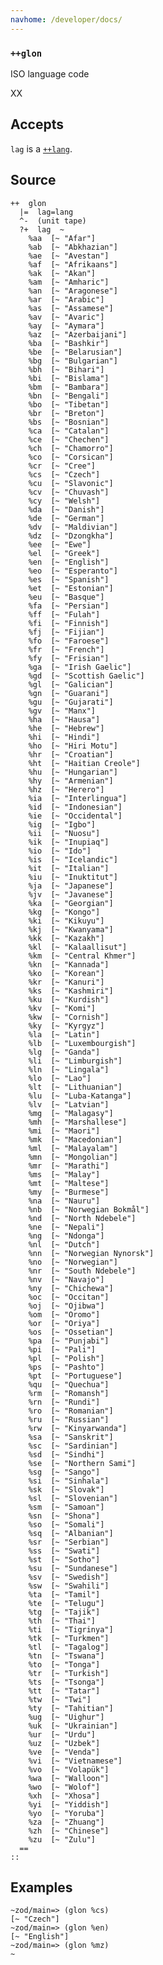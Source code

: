 ```yaml
---
navhome: /developer/docs/
---
```



### `++glon`

ISO language code

XX

Accepts
-------

`lag` is a [`++lang`]().

Source
------

    ++  glon
      |=  lag=lang
      ^-  (unit tape)
      ?+  lag  ~
        %aa  [~ "Afar"]
        %ab  [~ "Abkhazian"]
        %ae  [~ "Avestan"]
        %af  [~ "Afrikaans"]
        %ak  [~ "Akan"]
        %am  [~ "Amharic"]
        %an  [~ "Aragonese"]
        %ar  [~ "Arabic"]
        %as  [~ "Assamese"]
        %av  [~ "Avaric"]
        %ay  [~ "Aymara"]
        %az  [~ "Azerbaijani"]
        %ba  [~ "Bashkir"]
        %be  [~ "Belarusian"]
        %bg  [~ "Bulgarian"]
        %bh  [~ "Bihari"]
        %bi  [~ "Bislama"]
        %bm  [~ "Bambara"]
        %bn  [~ "Bengali"]
        %bo  [~ "Tibetan"]
        %br  [~ "Breton"]
        %bs  [~ "Bosnian"]
        %ca  [~ "Catalan"]
        %ce  [~ "Chechen"]
        %ch  [~ "Chamorro"]
        %co  [~ "Corsican"]
        %cr  [~ "Cree"]
        %cs  [~ "Czech"]
        %cu  [~ "Slavonic"]
        %cv  [~ "Chuvash"]
        %cy  [~ "Welsh"]
        %da  [~ "Danish"]
        %de  [~ "German"]
        %dv  [~ "Maldivian"]
        %dz  [~ "Dzongkha"]
        %ee  [~ "Ewe"]
        %el  [~ "Greek"]
        %en  [~ "English"]
        %eo  [~ "Esperanto"]
        %es  [~ "Spanish"]
        %et  [~ "Estonian"]
        %eu  [~ "Basque"]
        %fa  [~ "Persian"]
        %ff  [~ "Fulah"]
        %fi  [~ "Finnish"]
        %fj  [~ "Fijian"]
        %fo  [~ "Faroese"]
        %fr  [~ "French"]
        %fy  [~ "Frisian"]
        %ga  [~ "Irish Gaelic"]
        %gd  [~ "Scottish Gaelic"]
        %gl  [~ "Galician"]
        %gn  [~ "Guarani"]
        %gu  [~ "Gujarati"]
        %gv  [~ "Manx"]
        %ha  [~ "Hausa"]
        %he  [~ "Hebrew"]
        %hi  [~ "Hindi"]
        %ho  [~ "Hiri Motu"]
        %hr  [~ "Croatian"]
        %ht  [~ "Haitian Creole"]
        %hu  [~ "Hungarian"]
        %hy  [~ "Armenian"]
        %hz  [~ "Herero"]
        %ia  [~ "Interlingua"]
        %id  [~ "Indonesian"]
        %ie  [~ "Occidental"]
        %ig  [~ "Igbo"]
        %ii  [~ "Nuosu"]
        %ik  [~ "Inupiaq"]
        %io  [~ "Ido"]
        %is  [~ "Icelandic"]
        %it  [~ "Italian"]
        %iu  [~ "Inuktitut"]
        %ja  [~ "Japanese"]
        %jv  [~ "Javanese"]
        %ka  [~ "Georgian"]
        %kg  [~ "Kongo"]
        %ki  [~ "Kikuyu"]
        %kj  [~ "Kwanyama"]
        %kk  [~ "Kazakh"]
        %kl  [~ "Kalaallisut"]
        %km  [~ "Central Khmer"]
        %kn  [~ "Kannada"]
        %ko  [~ "Korean"]
        %kr  [~ "Kanuri"]
        %ks  [~ "Kashmiri"]
        %ku  [~ "Kurdish"]
        %kv  [~ "Komi"]
        %kw  [~ "Cornish"]
        %ky  [~ "Kyrgyz"]
        %la  [~ "Latin"]
        %lb  [~ "Luxembourgish"]
        %lg  [~ "Ganda"]
        %li  [~ "Limburgish"]
        %ln  [~ "Lingala"]
        %lo  [~ "Lao"]
        %lt  [~ "Lithuanian"]
        %lu  [~ "Luba-Katanga"]
        %lv  [~ "Latvian"]
        %mg  [~ "Malagasy"]
        %mh  [~ "Marshallese"]
        %mi  [~ "Maori"]
        %mk  [~ "Macedonian"]
        %ml  [~ "Malayalam"]
        %mn  [~ "Mongolian"]
        %mr  [~ "Marathi"]
        %ms  [~ "Malay"]
        %mt  [~ "Maltese"]
        %my  [~ "Burmese"]
        %na  [~ "Nauru"]
        %nb  [~ "Norwegian Bokmål"]
        %nd  [~ "North Ndebele"]
        %ne  [~ "Nepali"]
        %ng  [~ "Ndonga"]
        %nl  [~ "Dutch"]
        %nn  [~ "Norwegian Nynorsk"]
        %no  [~ "Norwegian"]
        %nr  [~ "South Ndebele"]
        %nv  [~ "Navajo"]
        %ny  [~ "Chichewa"]
        %oc  [~ "Occitan"]
        %oj  [~ "Ojibwa"]
        %om  [~ "Oromo"]
        %or  [~ "Oriya"]
        %os  [~ "Ossetian"]
        %pa  [~ "Punjabi"]
        %pi  [~ "Pali"]
        %pl  [~ "Polish"]
        %ps  [~ "Pashto"]
        %pt  [~ "Portuguese"]
        %qu  [~ "Quechua"]
        %rm  [~ "Romansh"]
        %rn  [~ "Rundi"]
        %ro  [~ "Romanian"]
        %ru  [~ "Russian"]
        %rw  [~ "Kinyarwanda"]
        %sa  [~ "Sanskrit"]
        %sc  [~ "Sardinian"]
        %sd  [~ "Sindhi"]
        %se  [~ "Northern Sami"]
        %sg  [~ "Sango"]
        %si  [~ "Sinhala"]
        %sk  [~ "Slovak"]
        %sl  [~ "Slovenian"]
        %sm  [~ "Samoan"]
        %sn  [~ "Shona"]
        %so  [~ "Somali"]
        %sq  [~ "Albanian"]
        %sr  [~ "Serbian"]
        %ss  [~ "Swati"]
        %st  [~ "Sotho"]
        %su  [~ "Sundanese"]
        %sv  [~ "Swedish"]
        %sw  [~ "Swahili"]
        %ta  [~ "Tamil"]
        %te  [~ "Telugu"]
        %tg  [~ "Tajik"]
        %th  [~ "Thai"]
        %ti  [~ "Tigrinya"]
        %tk  [~ "Turkmen"]
        %tl  [~ "Tagalog"]
        %tn  [~ "Tswana"]
        %to  [~ "Tonga"]
        %tr  [~ "Turkish"]
        %ts  [~ "Tsonga"]
        %tt  [~ "Tatar"]
        %tw  [~ "Twi"]
        %ty  [~ "Tahitian"]
        %ug  [~ "Uighur"]
        %uk  [~ "Ukrainian"]
        %ur  [~ "Urdu"]
        %uz  [~ "Uzbek"]
        %ve  [~ "Venda"]
        %vi  [~ "Vietnamese"]
        %vo  [~ "Volapük"]
        %wa  [~ "Walloon"]
        %wo  [~ "Wolof"]
        %xh  [~ "Xhosa"]
        %yi  [~ "Yiddish"]
        %yo  [~ "Yoruba"]
        %za  [~ "Zhuang"]
        %zh  [~ "Chinese"]
        %zu  [~ "Zulu"]
      ==
    ::

Examples
--------

    ~zod/main=> (glon %cs)
    [~ "Czech"]
    ~zod/main=> (glon %en)
    [~ "English"]
    ~zod/main=> (glon %mz)
    ~


